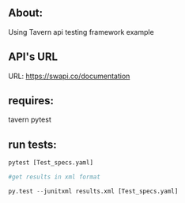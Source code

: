 ## About: 
Using Tavern api testing framework example

## API's URL
URL: https://swapi.co/documentation

## requires:
tavern
pytest

## run tests:
```python
pytest [Test_specs.yaml]

#get results in xml format

py.test --junitxml results.xml [Test_specs.yaml]
